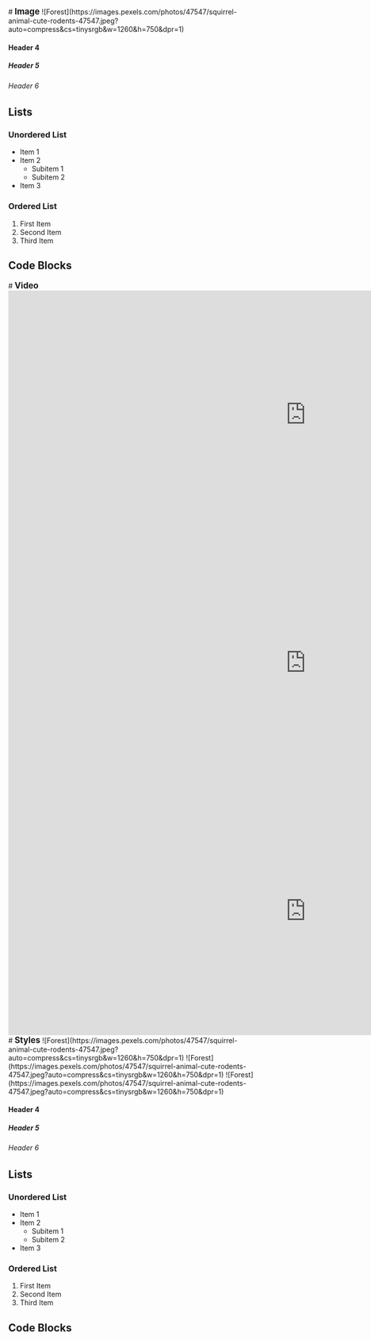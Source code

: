 

<!-- ![Forest](https://images.pexels.com/photos/47547/squirrel-animal-cute-rodents-47547.jpeg?auto=compress&cs=tinysrgb&w=1260&h=750&dpr=1)
![Forest](https://images.pexels.com/photos/47547/squirrel-animal-cute-rodents-47547.jpeg?auto=compress&cs=tinysrgb&w=1260&h=750&dpr=1)
![Forest](https://images.pexels.com/photos/47547/squirrel-animal-cute-rodents-47547.jpeg?auto=compress&cs=tinysrgb&w=1260&h=750&dpr=1) -->

<div id="Image">
# <span style="font-size:larger;font-weight:bold;">Image</span>
![Forest](https://images.pexels.com/photos/47547/squirrel-animal-cute-rodents-47547.jpeg?auto=compress&cs=tinysrgb&w=1260&h=750&dpr=1)
<!-- ![Forest](https://images.pexels.com/photos/47547/squirrel-animal-cute-rodents-47547.jpeg?auto=compress&cs=tinysrgb&w=1260&h=750&dpr=1)
![Forest](https://images.pexels.com/photos/47547/squirrel-animal-cute-rodents-47547.jpeg?auto=compress&cs=tinysrgb&w=1260&h=750&dpr=1) -->

#### Header 4

##### Header 5

###### Header 6

## Lists

### Unordered List

- Item 1
- Item 2
  - Subitem 1
  - Subitem 2
- Item 3

### Ordered List

1. First Item
2. Second Item
3. Third Item

## Code Blocks

</div>


<div id="Video">
# <span style="font-size:larger;font-weight:bold;">Video</span>
<iframe   width="1200" height="500" src="https://www.youtube.com/embed/cbI7Oao5qM8" frameborder="0" allowfullscreen></iframe>
<iframe   width="1200" height="500" src="https://www.youtube.com/embed/cbI7Oao5qM8" frameborder="0" allowfullscreen></iframe>
<iframe   width="1200" height="500" src="https://www.youtube.com/embed/cbI7Oao5qM8" frameborder="0" allowfullscreen></iframe>
</div>
<div id="Styles">
# <span style="font-size:larger;font-weight:bold;">Styles</span>
<!-- <img src="https://images.pexels.com/photos/47547/squirrel-animal-cute-rodents-47547.jpeg?auto=compress&cs=tinysrgb&w=1260&h=750&dpr=1"></img>
<img src="https://images.pexels.com/photos/47547/squirrel-animal-cute-rodents-47547.jpeg?auto=compress&cs=tinysrgb&w=1260&h=750&dpr=1"></img>
<img src="https://images.pexels.com/photos/47547/squirrel-animal-cute-rodents-47547.jpeg?auto=compress&cs=tinysrgb&w=1260&h=750&dpr=1"></img> -->
![Forest](https://images.pexels.com/photos/47547/squirrel-animal-cute-rodents-47547.jpeg?auto=compress&cs=tinysrgb&w=1260&h=750&dpr=1)
![Forest](https://images.pexels.com/photos/47547/squirrel-animal-cute-rodents-47547.jpeg?auto=compress&cs=tinysrgb&w=1260&h=750&dpr=1)
![Forest](https://images.pexels.com/photos/47547/squirrel-animal-cute-rodents-47547.jpeg?auto=compress&cs=tinysrgb&w=1260&h=750&dpr=1)

#### Header 4

##### Header 5

###### Header 6

## Lists

### Unordered List

- Item 1
- Item 2
  - Subitem 1
  - Subitem 2
- Item 3

### Ordered List

1. First Item
2. Second Item
3. Third Item

## Code Blocks

</div>

<!-- ```python
def greet():
    print("Hello, World!") -->
